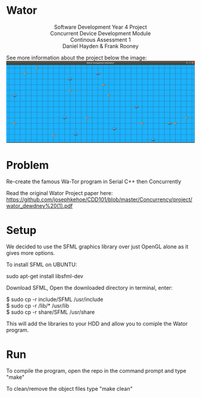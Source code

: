 # Wator
<center>Software Development Year 4 Project<br />
Concurrent Device Development Module<br />
Continous Assessment 1<br /> 
Daniel Hayden & Frank Rooney<br /></center>

See more information about the project below the image:
![My image](https://github.com/Sledro/Wator/blob/master/images/preview.png)


# Problem

Re-create the famous Wa-Tor program in Serial C++ then Concurrently 

Read the original Wator Project paper here: https://github.com/josephkehoe/CDD101/blob/master/Concurrency/project/wator_dewdney%20(1).pdf


# Setup

We decided to use the SFML graphics library over just OpenGL alone as it gives more options.

To install SFML on UBUNTU:

sudo apt-get install libsfml-dev

Download SFML, Open the downloaded directory in terminal, enter:

$ sudo cp -r include/SFML /usr/include<br /> 
$ sudo cp -r /lib/* /usr/lib <br />
$ sudo cp -r share/SFML /usr/share<br />

This will add the libraries to your HDD and allow you to comiple the Wator program.


# Run

To compile the program, open the repo in the command prompt and type "make"

To clean/remove the object files type "make clean"
